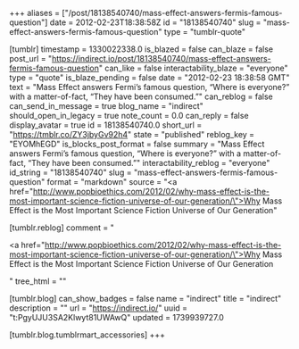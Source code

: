 +++
aliases = ["/post/18138540740/mass-effect-answers-fermis-famous-question"]
date = 2012-02-23T18:38:58Z
id = "18138540740"
slug = "mass-effect-answers-fermis-famous-question"
type = "tumblr-quote"

[tumblr]
timestamp = 1330022338.0
is_blazed = false
can_blaze = false
post_url = "https://indirect.io/post/18138540740/mass-effect-answers-fermis-famous-question"
can_like = false
interactability_blaze = "everyone"
type = "quote"
is_blaze_pending = false
date = "2012-02-23 18:38:58 GMT"
text = "Mass Effect answers Fermi’s famous question, “Where is everyone?” with a matter-of-fact, “They have been consumed.”"
can_reblog = false
can_send_in_message = true
blog_name = "indirect"
should_open_in_legacy = true
note_count = 0.0
can_reply = false
display_avatar = true
id = 18138540740.0
short_url = "https://tmblr.co/ZY3jbyGv92h4"
state = "published"
reblog_key = "EYOMhEGD"
is_blocks_post_format = false
summary = "Mass Effect answers Fermi’s famous question, “Where is everyone?” with a matter-of-fact, “They have been consumed.”"
interactability_reblog = "everyone"
id_string = "18138540740"
slug = "mass-effect-answers-fermis-famous-question"
format = "markdown"
source = "<a href=\"http://www.popbioethics.com/2012/02/why-mass-effect-is-the-most-important-science-fiction-universe-of-our-generation/\">Why Mass Effect is the Most Important Science Fiction Universe of Our Generation</a>"

[tumblr.reblog]
comment = "<p><a href=\"http://www.popbioethics.com/2012/02/why-mass-effect-is-the-most-important-science-fiction-universe-of-our-generation/\">Why Mass Effect is the Most Important Science Fiction Universe of Our Generation</a></p>"
tree_html = ""

[tumblr.blog]
can_show_badges = false
name = "indirect"
title = "indirect"
description = ""
url = "https://indirect.io/"
uuid = "t:PgyUJU3SA2Klwyt81UWAwQ"
updated = 1739939727.0

[tumblr.blog.tumblrmart_accessories]
+++
